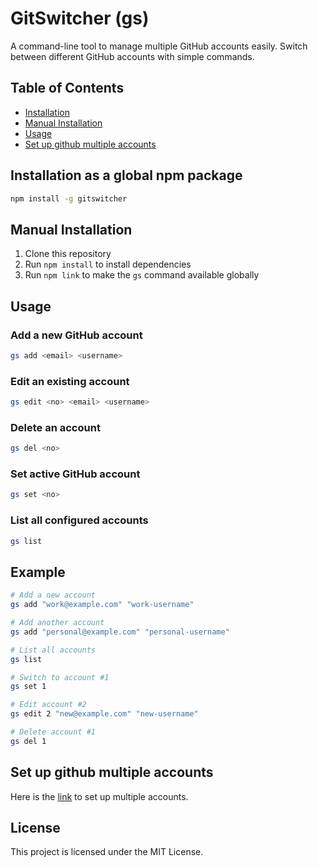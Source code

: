 # GitSwitcher (gs)

A command-line tool to manage multiple GitHub accounts easily. Switch between different GitHub accounts with simple commands.

## Table of Contents

- [Installation](#installation-as-a-global-npm-package)
- [Manual Installation](#manual-installation)
- [Usage](#usage)
- [Set up github multiple accounts](#set-up-github-multiple-accounts)

## Installation as a global npm package

```bash
npm install -g gitswitcher
```

## Manual Installation

1. Clone this repository
2. Run `npm install` to install dependencies
3. Run `npm link` to make the `gs` command available globally

## Usage

### Add a new GitHub account
```bash
gs add <email> <username>
```

### Edit an existing account
```bash
gs edit <no> <email> <username>
```

### Delete an account
```bash
gs del <no>
```

### Set active GitHub account
```bash
gs set <no>
```

### List all configured accounts
```bash
gs list
```

## Example

```bash
# Add a new account
gs add "work@example.com" "work-username"

# Add another account
gs add "personal@example.com" "personal-username"

# List all accounts
gs list

# Switch to account #1
gs set 1

# Edit account #2
gs edit 2 "new@example.com" "new-username"

# Delete account #1
gs del 1
```

## Set up github multiple accounts
Here is the [link](https://docs.github.com/en/authentication/managing-your-authentication-settings/managing-your-personal-access-tokens-for-github-apps) to set up multiple accounts.

## License

This project is licensed under the MIT License.
